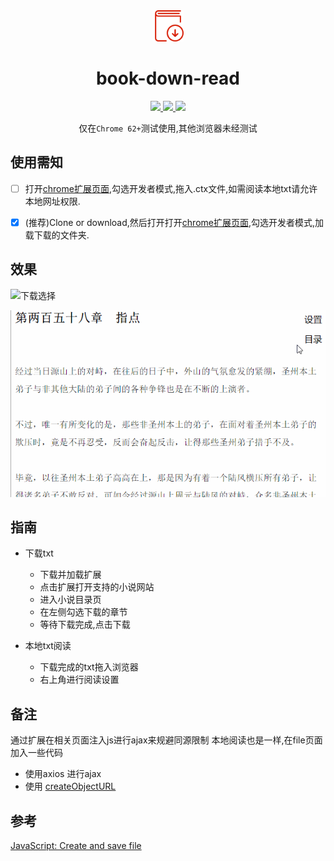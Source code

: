 <div align="center">
  <img width="50" heigth="50" src="./images/book.png">
  <h1>book-down-read</h1>
  <div>
    <a href="https://github.com/zhangyuhan2016/book-down-read/releases">
        <img src="https://img.shields.io/github/release/zhangyuhan2016/book-down-read/all.svg"/>
    </a>
    <a href="./commits/master">
        <img src="https://img.shields.io/github/last-commit/zhangyuhan2016/book-down-read.svg"/>
    </a>
    <img src="https://img.shields.io/github/repo-size/zhangyuhan2016/book-down-read.svg"/>
  </div>

  <p>仅在<code>Chrome 62+</code>测试使用,其他浏览器未经测试</p>
</div>

## 使用需知

- [ ]  打开[chrome扩展页面](chrome://extensions/),勾选开发者模式,拖入.ctx文件,如需阅读本地txt请允许本地网址权限.

- [x]  (推荐)Clone or download,然后打开打开[chrome扩展页面](chrome://extensions/),勾选开发者模式,加载下载的文件夹.

## 效果

![下载选择](http://zhangyuhan2016.gitee.io/images/book_01.png)

![本地阅读](./images/book.gif)

## 指南
* 下载txt

    * 下载并加载扩展
    * 点击扩展打开支持的小说网站
    * 进入小说目录页
    * 在左侧勾选下载的章节
    * 等待下载完成,点击下载

* 本地txt阅读

    * 下载完成的txt拖入浏览器
    * 右上角进行阅读设置


## 备注
通过扩展在相关页面注入js进行ajax来规避同源限制
本地阅读也是一样,在file页面加入一些代码

* 使用axios 进行ajax 
* 使用 [createObjectURL](https://developer.mozilla.org/zh-CN/docs/Web/API/URL/createObjectURL)

## 参考
[JavaScript: Create and save file](https://stackoverflow.com/questions/13405129/javascript-create-and-save-file)